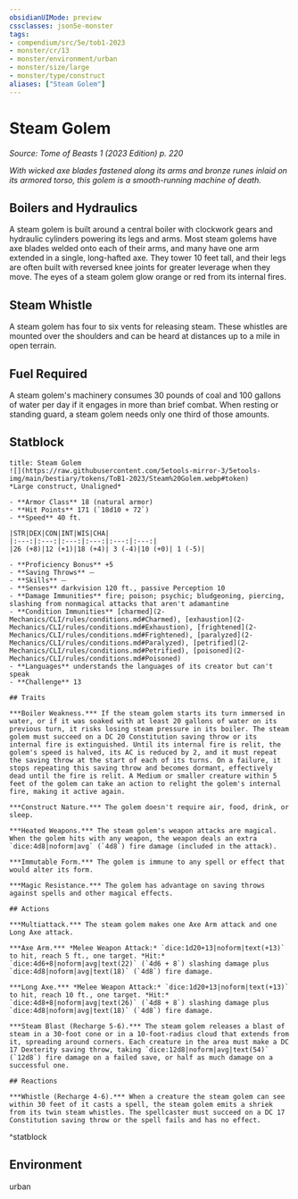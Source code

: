 ```yaml
---
obsidianUIMode: preview
cssclasses: json5e-monster
tags:
- compendium/src/5e/tob1-2023
- monster/cr/13
- monster/environment/urban
- monster/size/large
- monster/type/construct
aliases: ["Steam Golem"]
---
```

# Steam Golem
*Source: Tome of Beasts 1 (2023 Edition) p. 220*  

*With wicked axe blades fastened along its arms and bronze runes inlaid on its armored torso, this golem is a smooth-running machine of death.*

## Boilers and Hydraulics

A steam golem is built around a central boiler with clockwork gears and hydraulic cylinders powering its legs and arms. Most steam golems have axe blades welded onto each of their arms, and many have one arm extended in a single, long-hafted axe. They tower 10 feet tall, and their legs are often built with reversed knee joints for greater leverage when they move. The eyes of a steam golem glow orange or red from its internal fires.

## Steam Whistle

A steam golem has four to six vents for releasing steam. These whistles are mounted over the shoulders and can be heard at distances up to a mile in open terrain.

## Fuel Required

A steam golem's machinery consumes 30 pounds of coal and 100 gallons of water per day if it engages in more than brief combat. When resting or standing guard, a steam golem needs only one third of those amounts.

## Statblock

```ad-statblock
title: Steam Golem
![](https://raw.githubusercontent.com/5etools-mirror-3/5etools-img/main/bestiary/tokens/ToB1-2023/Steam%20Golem.webp#token)
*Large construct, Unaligned*

- **Armor Class** 18 (natural armor)
- **Hit Points** 171 (`18d10 + 72`)
- **Speed** 40 ft.

|STR|DEX|CON|INT|WIS|CHA|
|:---:|:---:|:---:|:---:|:---:|:---:|
|26 (+8)|12 (+1)|18 (+4)| 3 (-4)|10 (+0)| 1 (-5)|

- **Proficiency Bonus** +5
- **Saving Throws** ⏤
- **Skills** ⏤
- **Senses** darkvision 120 ft., passive Perception 10
- **Damage Immunities** fire; poison; psychic; bludgeoning, piercing, slashing from nonmagical attacks that aren't adamantine
- **Condition Immunities** [charmed](2-Mechanics/CLI/rules/conditions.md#Charmed), [exhaustion](2-Mechanics/CLI/rules/conditions.md#Exhaustion), [frightened](2-Mechanics/CLI/rules/conditions.md#Frightened), [paralyzed](2-Mechanics/CLI/rules/conditions.md#Paralyzed), [petrified](2-Mechanics/CLI/rules/conditions.md#Petrified), [poisoned](2-Mechanics/CLI/rules/conditions.md#Poisoned)
- **Languages** understands the languages of its creator but can't speak
- **Challenge** 13

## Traits

***Boiler Weakness.*** If the steam golem starts its turn immersed in water, or if it was soaked with at least 20 gallons of water on its previous turn, it risks losing steam pressure in its boiler. The steam golem must succeed on a DC 20 Constitution saving throw or its internal fire is extinguished. Until its internal fire is relit, the golem's speed is halved, its AC is reduced by 2, and it must repeat the saving throw at the start of each of its turns. On a failure, it stops repeating this saving throw and becomes dormant, effectively dead until the fire is relit. A Medium or smaller creature within 5 feet of the golem can take an action to relight the golem's internal fire, making it active again.

***Construct Nature.*** The golem doesn't require air, food, drink, or sleep.

***Heated Weapons.*** The steam golem's weapon attacks are magical. When the golem hits with any weapon, the weapon deals an extra `dice:4d8|noform|avg` (`4d8`) fire damage (included in the attack).

***Immutable Form.*** The golem is immune to any spell or effect that would alter its form.

***Magic Resistance.*** The golem has advantage on saving throws against spells and other magical effects.

## Actions

***Multiattack.*** The steam golem makes one Axe Arm attack and one Long Axe attack.

***Axe Arm.*** *Melee Weapon Attack:* `dice:1d20+13|noform|text(+13)` to hit, reach 5 ft., one target. *Hit:* `dice:4d6+8|noform|avg|text(22)` (`4d6 + 8`) slashing damage plus `dice:4d8|noform|avg|text(18)` (`4d8`) fire damage.

***Long Axe.*** *Melee Weapon Attack:* `dice:1d20+13|noform|text(+13)` to hit, reach 10 ft., one target. *Hit:* `dice:4d8+8|noform|avg|text(26)` (`4d8 + 8`) slashing damage plus `dice:4d8|noform|avg|text(18)` (`4d8`) fire damage.

***Steam Blast (Recharge 5-6).*** The steam golem releases a blast of steam in a 30-foot cone or in a 10-foot-radius cloud that extends from it, spreading around corners. Each creature in the area must make a DC 17 Dexterity saving throw, taking `dice:12d8|noform|avg|text(54)` (`12d8`) fire damage on a failed save, or half as much damage on a successful one.

## Reactions

***Whistle (Recharge 4-6).*** When a creature the steam golem can see within 30 feet of it casts a spell, the steam golem emits a shriek from its twin steam whistles. The spellcaster must succeed on a DC 17 Constitution saving throw or the spell fails and has no effect.
```
^statblock

## Environment

urban
